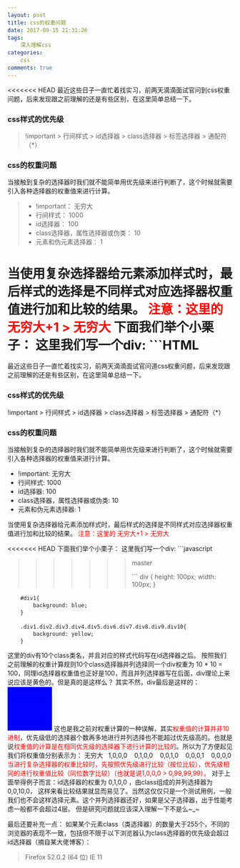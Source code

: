 ```yaml
---
layout: post
title: css的权重问题
date: 2017-09-15 21:31:26
tags: 
    深入理解css
categories:
	css
comments: true
---
```


<<<<<<< HEAD
最近这些日子一直忙着找实习，前两天滴滴面试官问到css权重问题，后来发现跟之前理解的还是有些区别，在这里简单总结一下。
<!-- more --> 
### css样式的优先级

> !important > 行间样式 > id选择器 > class选择器 > 标签选择器 > 通配符（*）

### css的权重问题
当接触到复杂的选择器时我们就不能简单用优先级来进行判断了，这个时候就需要引入各种选择器的权重值来进行计算。
> *  !important：                         无穷大
> *  行间样式：                             1000
> *  id选择器：                              100
> *  class选择器，属性选择器或伪类：            10
> *  元素和伪元素选择器：                       1

当使用复杂选择器给元素添加样式时，最后样式的选择是不同样式对应选择器权重值进行加和比较的结果。<font color='red'>
注意：这里的 无穷大+1 > 无穷大 </font>
下面我们举个小栗子：
这里我们写一个div:
    ```HTML
=======
最近这些日子一直忙着找实习，前两天滴滴面试官问道css权重问题，后来发现跟之前理解的还是有些区别，在这里简单总结一下。

<!-- more -->

### css样式的优先级

!important > 行间样式 > id选择器 > class选择器 > 标签选择器 > 通配符（*）

### css的权重问题

当接触到复杂的选择器时我们就不能简单用优先级来进行判断了，这个时候就需要引入各种选择器的权重值来进行计算。
* !important:                           无穷大
* 行间样式:                               1000
* id选择器:                                100
* class选择器，属性选择器或伪类:              10
* 元素和伪元素选择器:                         1

当使用复杂选择器给元素添加样式时，最后样式的选择是不同样式对应选择器权重值进行加和比较的结果。
    <font color='red'>注意：这里的 无穷大+1 > 无穷大 </font>

<<<<<<< HEAD
    下面我们举个小栗子：
    这里我们写一个div:
    ```javascript
>>>>>>> master
        <div class="div1 div2 div3 div4 div5 div6 div7 div8 div9 div10" id='id'><div>
    ```
        div {
			height: 100px;
			width: 100px;
		}

		#div1{
			background: blue;
		}

		.div1.div2.div3.div4.div5.div6.div7.div8.div9.div10{
			background: yellow;
		}
    
这里的div有10个class类名，并且对应的样式代码写在id选择器之后。
按照我们之前理解的权重计算规则10个class选择器并列选择同一个div权重为 10 * 10 = 100，同理id选择器权重值也正好是100，而且并列选择器写在后面，div理论上来说应该是黄色的。但是真的是这样么？
其实不然，div最后是这样的：
    <img src="/imgs/div.png" width="100" height="100"> 
这也是我之前对权重计算的一种误解，其实<font color='red'>权重值的计算并非10进制</font>，优先级低的选择器个数再多地进行并列选择也不能超过优先级高的。也就是说<font color='red'>权重值的计算是在相同优先级的选择器下进行计算的比较的</font>。所以为了方便起见我们将权重值分别表示为： 无穷大&nbsp;&nbsp; 1,0,0,0 &nbsp;&nbsp; 0,1,0,0 &nbsp;&nbsp; 0,0,1,0 &nbsp;&nbsp; 0,0,0,1 &nbsp;&nbsp; 0,0,0,0
<font color='red'>当进行复杂选择器的权重比较时，先按照优先级进行比较（按位比较），优先级相同的进行权重值比较（同位数字比较）（也就是说1,0,0,0 > 0,99,99,99）。</font>
对于上面举得例子而言：id选择器的权重为 0,1,0,0 ，由class组成的并列选择器为 0,0,10,0， 这样来看比较结果就显而易见了。当然这仅仅只是一个测试用例，一般我们也不会这样选择元素。这个并列选择器还好，如果是父子选择器，出于性能考虑一般都不会超过4层。 但是研究问题就应该深入理解一下不是么~_~

最后还要补充一点：
如果某个元素class（类选择器）的数量大于255个，不同的浏览器的表现不一致，包括但不限于以下浏览器认为class选择器的优先级会超过id选择器（摘自某大佬博客）：
>Firefox 52.0.2 (64 位)
>IE 11
